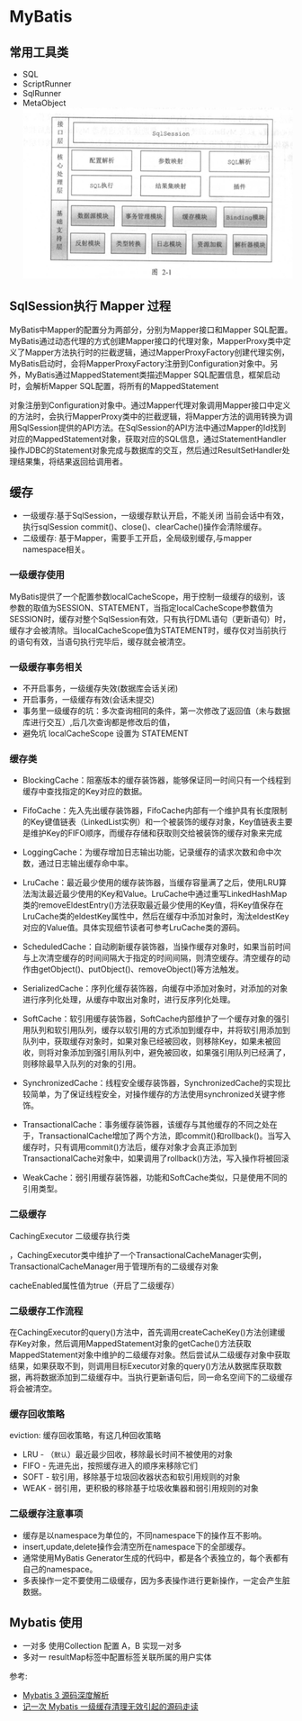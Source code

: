 # MyBatis 

## 常用工具类
- SQL  
- ScriptRunner
- SqlRunner
- MetaObject
![avatar](../ImgSource/mybatis.png)


## SqlSession执行 Mapper 过程

MyBatis中Mapper的配置分为两部分，分别为Mapper接口和Mapper SQL配置。MyBatis通过动态代理的方式创建Mapper接口的代理对象，MapperProxy类中定义了Mapper方法执行时的拦截逻辑，通过MapperProxyFactory创建代理实例，MyBatis启动时，会将MapperProxyFactory注册到Configuration对象中。另外，MyBatis通过MappedStatement类描述Mapper SQL配置信息，框架启动时，会解析Mapper SQL配置，将所有的MappedStatement

对象注册到Configuration对象中。通过Mapper代理对象调用Mapper接口中定义的方法时，会执行MapperProxy类中的拦截逻辑，将Mapper方法的调用转换为调用SqlSession提供的API方法。在SqlSession的API方法中通过Mapper的Id找到对应的MappedStatement对象，获取对应的SQL信息，通过StatementHandler操作JDBC的Statement对象完成与数据库的交互，然后通过ResultSetHandler处理结果集，将结果返回给调用者。


## 缓存

- 一级缓存:基于SqlSession，一级缓存默认开启，不能关闭 当前会话中有效，执行sqlSession commit()、close()、clearCache()操作会清除缓存。
- 二级缓存: 基于Mapper，需要手工开启，全局级别缓存,与mapper namespace相关。


### 一级缓存使用
MyBatis提供了一个配置参数localCacheScope，用于控制一级缓存的级别，该参数的取值为SESSION、STATEMENT，当指定localCacheScope参数值为SESSION时，缓存对整个SqlSession有效，只有执行DML语句（更新语句）时，缓存才会被清除。当localCacheScope值为STATEMENT时，缓存仅对当前执行的语句有效，当语句执行完毕后，缓存就会被清空。

### 一级缓存事务相关
- 不开启事务，一级缓存失效(数据库会话关闭)
- 开启事务，一级缓存有效(会话未提交)
- 事务里一级缓存的坑：多次查询相同的条件，第一次修改了返回值（未与数据库进行交互）,后几次查询都是修改后的值，
- 避免坑 localCacheScope 设置为 STATEMENT

### 缓存类

-  BlockingCache：阻塞版本的缓存装饰器，能够保证同一时间只有一个线程到缓存中查找指定的Key对应的数据。
- FifoCache：先入先出缓存装饰器，FifoCache内部有一个维护具有长度限制的Key键值链表（LinkedList实例）和一个被装饰的缓存对象，Key值链表主要是维护Key的FIFO顺序，而缓存存储和获取则交给被装饰的缓存对象来完成
- LoggingCache：为缓存增加日志输出功能，记录缓存的请求次数和命中次数，通过日志输出缓存命中率。
 
- LruCache：最近最少使用的缓存装饰器，当缓存容量满了之后，使用LRU算法淘汰最近最少使用的Key和Value。LruCache中通过重写LinkedHashMap类的removeEldestEntry()方法获取最近最少使用的Key值，将Key值保存在LruCache类的eldestKey属性中，然后在缓存中添加对象时，淘汰eldestKey对应的Value值。具体实现细节读者可参考LruCache类的源码。
- ScheduledCache：自动刷新缓存装饰器，当操作缓存对象时，如果当前时间与上次清空缓存的时间间隔大于指定的时间间隔，则清空缓存。清空缓存的动作由getObject()、putObject()、removeObject()等方法触发。
- SerializedCache：序列化缓存装饰器，向缓存中添加对象时，对添加的对象进行序列化处理，从缓存中取出对象时，进行反序列化处理。
- SoftCache：软引用缓存装饰器，SoftCache内部维护了一个缓存对象的强引用队列和软引用队列，缓存以软引用的方式添加到缓存中，并将软引用添加到队列中，获取缓存对象时，如果对象已经被回收，则移除Key，如果未被回收，则将对象添加到强引用队列中，避免被回收，如果强引用队列已经满了，则移除最早入队列的对象的引用。
 - SynchronizedCache：线程安全缓存装饰器，SynchronizedCache的实现比较简单，为了保证线程安全，对操作缓存的方法使用synchronized关键字修饰。
- TransactionalCache：事务缓存装饰器，该缓存与其他缓存的不同之处在于，TransactionalCache增加了两个方法，即commit()和rollback()。当写入缓存时，只有调用commit()方法后，缓存对象才会真正添加到TransactionalCache对象中，如果调用了rollback()方法，写入操作将被回滚
- WeakCache：弱引用缓存装饰器，功能和SoftCache类似，只是使用不同的引用类型。

### 二级缓存 
 CachingExecutor 二级缓存执行类
 
 ，CachingExecutor类中维护了一个TransactionalCacheManager实例，TransactionalCacheManager用于管理所有的二级缓存对象
 
 cacheEnabled属性值为true（开启了二级缓存）
### 二级缓存工作流程
在CachingExecutor的query()方法中，首先调用createCacheKey()方法创建缓存Key对象，然后调用MappedStatement对象的getCache()方法获取MappedStatement对象中维护的二级缓存对象。然后尝试从二级缓存对象中获取结果，如果获取不到，则调用目标Executor对象的query()方法从数据库获取数据，再将数据添加到二级缓存中。当执行更新语句后，同一命名空间下的二级缓存将会被清空。 

### 缓存回收策略
eviction: 缓存回收策略，有这几种回收策略
- LRU - （`默认`）最近最少回收，移除最长时间不被使用的对象
- FIFO - 先进先出，按照缓存进入的顺序来移除它们
- SOFT - 软引用，移除基于垃圾回收器状态和软引用规则的对象
- WEAK - 弱引用，更积极的移除基于垃圾收集器和弱引用规则的对象

### 二级缓存注意事项
- 缓存是以namespace为单位的，不同namespace下的操作互不影响。
- insert,update,delete操作会清空所在namespace下的全部缓存。
- 通常使用MyBatis Generator生成的代码中，都是各个表独立的，每个表都有自己的namespace。
- 多表操作一定不要使用二级缓存，因为多表操作进行更新操作，一定会产生脏数据。

## Mybatis 使用

- 一对多 使用Collection 配置 A，B 实现一对多
- 多对一 resultMap标签中配置<association></association>标签关联所属的用户实体
 
参考:
- [Mybatis 3 源码深度解析](https://weread.qq.com/web/reader/62c3207071a4957c62cf0b7kc81322c012c81e728d9d180)
- [记一次 Mybatis 一级缓存清理无效引起的源码走读](https://segmentfault.com/a/1190000013018207)
 
